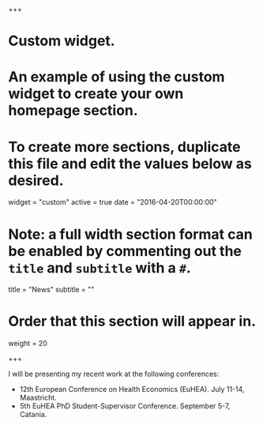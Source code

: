 +++
# Custom widget.
# An example of using the custom widget to create your own homepage section.
# To create more sections, duplicate this file and edit the values below as desired.
widget = "custom"
active = true
date = "2016-04-20T00:00:00"

# Note: a full width section format can be enabled by commenting out the `title` and `subtitle` with a `#`.
title = "News"
subtitle = ""

# Order that this section will appear in.
weight = 20

+++

I will be presenting my recent work at the following conferences:

- 12th European Conference on Health Economics (EuHEA). July 11-14, Maastricht.
- 5th EuHEA PhD Student-Supervisor Conference. September 5-7, Catania.
